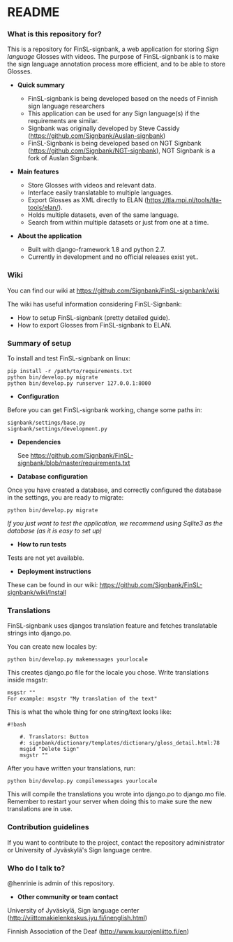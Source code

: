 # README #

### What is this repository for? ###

This is a repository for FinSL-signbank, a web application for storing *Sign language* Glosses with videos.
The purpose of FinSL-signbank is to make the sign language annotation process more efficient, and to be able to store Glosses.

*   **Quick summary**
    * FinSL-signbank is being developed based on the needs of Finnish sign language researchers
    * This application can be used for any Sign language(s) if the requirements are similar.
    * Signbank was originally developed by Steve Cassidy (https://github.com/Signbank/Auslan-signbank)
    * FinSL-Signbank is being developed based on NGT Signbank (https://github.com/Signbank/NGT-signbank), NGT Signbank is a fork of Auslan Signbank.
   
*   **Main features**
    * Store Glosses with videos and relevant data.
    * Interface easily translatable to multiple languages.
    * Export Glosses as XML directly to ELAN (https://tla.mpi.nl/tools/tla-tools/elan/).
    * Holds multiple datasets, even of the same language.
    * Search from within multiple datasets or just from one at a time.

*   **About the application**
    * Built with django-framework 1.8 and python 2.7.
    * Currently in development and no official releases exist yet..
    
### Wiki ###

You can find our wiki at https://github.com/Signbank/FinSL-signbank/wiki

The wiki has useful information considering FinSL-Signbank:
* How to setup FinSL-signbank (pretty detailed guide).
* How to export Glosses from FinSL-signbank to ELAN.

### Summary of setup ###

To install and test FinSL-signbank on linux:

    pip install -r /path/to/requirements.txt
    python bin/develop.py migrate
    python bin/develop.py runserver 127.0.0.1:8000

*   **Configuration**

Before you can get FinSL-signbank working, change some paths in:

    signbank/settings/base.py  
    signbank/settings/development.py                              

* **Dependencies**

    See https://github.com/Signbank/FinSL-signbank/blob/master/requirements.txt

*   **Database configuration**

Once you have created a database, and correctly configured the database in the settings, you are ready to migrate:

    python bin/develop.py migrate

*If you just want to test the application, we recommend using Sqlite3 as the database (as it is easy to set up)*

*   **How to run tests**

Tests are not yet available.

*   **Deployment instructions**

These can be found in our wiki:
https://github.com/Signbank/FinSL-signbank/wiki/Install

### Translations ###

FinSL-signbank uses djangos translation feature and fetches translatable strings into django.po.

You can create new locales by:

    python bin/develop.py makemessages yourlocale

This creates django.po file for the locale you chose. Write translations inside msgstr:

    msgstr ""
    For example: msgstr "My translation of the text"

This is what the whole thing for one string/text looks like:

```
#!bash

    #. Translators: Button
    #: signbank/dictionary/templates/dictionary/gloss_detail.html:78
    msgid "Delete Sign"
    msgstr ""

```

After you have written your translations, run:

    python bin/develop.py compilemessages yourlocale

This will compile the translations you wrote into django.po to django.mo file.
Remember to restart your server when doing this to make sure the new translations are in use.

### Contribution guidelines ###

If you want to contribute to the project, contact the repository administrator or University of Jyväskylä's Sign language centre.

### Who do I talk to? ###

@henrinie is admin of this repository.

* **Other community or team contact**

University of Jyväskylä, Sign language center (http://viittomakielenkeskus.jyu.fi/inenglish.html)

Finnish Association of the Deaf (http://www.kuurojenliitto.fi/en)
